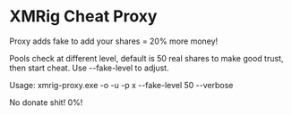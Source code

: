 # XMRig Cheat Proxy

Proxy adds fake to add your shares = 20% more money!

Pools check at different level, default is 50 real shares to make good trust, then start cheat. Use --fake-level to adjust.

Usage:
xmrig-proxy.exe -o <pool> -u <wallet> -p x --fake-level 50 --verbose

No donate shit! 0%!

